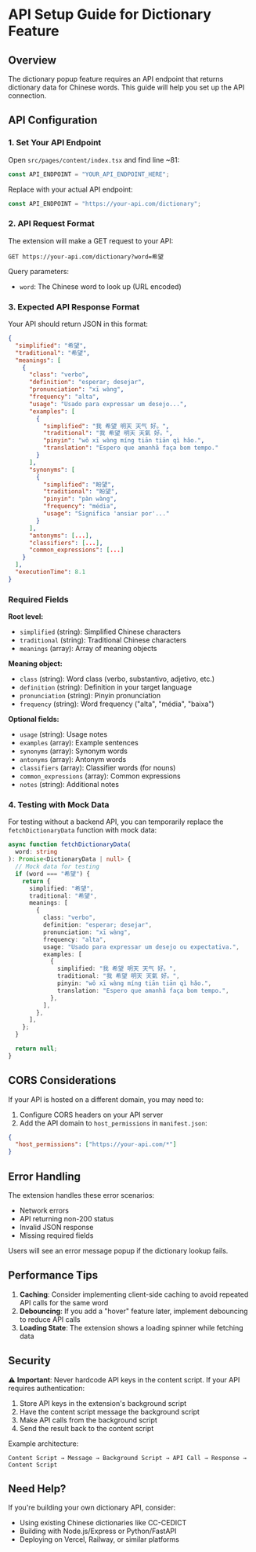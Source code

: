# API Setup Guide for Dictionary Feature

## Overview

The dictionary popup feature requires an API endpoint that returns dictionary data for Chinese words. This guide will help you set up the API connection.

## API Configuration

### 1. Set Your API Endpoint

Open `src/pages/content/index.tsx` and find line ~81:

```typescript
const API_ENDPOINT = "YOUR_API_ENDPOINT_HERE";
```

Replace with your actual API endpoint:

```typescript
const API_ENDPOINT = "https://your-api.com/dictionary";
```

### 2. API Request Format

The extension will make a GET request to your API:

```
GET https://your-api.com/dictionary?word=希望
```

Query parameters:

- `word`: The Chinese word to look up (URL encoded)

### 3. Expected API Response Format

Your API should return JSON in this format:

```json
{
  "simplified": "希望",
  "traditional": "希望",
  "meanings": [
    {
      "class": "verbo",
      "definition": "esperar; desejar",
      "pronunciation": "xī wàng",
      "frequency": "alta",
      "usage": "Usado para expressar um desejo...",
      "examples": [
        {
          "simplified": "我 希望 明天 天气 好。",
          "traditional": "我 希望 明天 天氣 好。",
          "pinyin": "wǒ xī wàng míng tiān tiān qì hǎo.",
          "translation": "Espero que amanhã faça bom tempo."
        }
      ],
      "synonyms": [
        {
          "simplified": "盼望",
          "traditional": "盼望",
          "pinyin": "pàn wàng",
          "frequency": "média",
          "usage": "Significa 'ansiar por'..."
        }
      ],
      "antonyms": [...],
      "classifiers": [...],
      "common_expressions": [...]
    }
  ],
  "executionTime": 8.1
}
```

### Required Fields

**Root level:**

- `simplified` (string): Simplified Chinese characters
- `traditional` (string): Traditional Chinese characters
- `meanings` (array): Array of meaning objects

**Meaning object:**

- `class` (string): Word class (verbo, substantivo, adjetivo, etc.)
- `definition` (string): Definition in your target language
- `pronunciation` (string): Pinyin pronunciation
- `frequency` (string): Word frequency ("alta", "média", "baixa")

**Optional fields:**

- `usage` (string): Usage notes
- `examples` (array): Example sentences
- `synonyms` (array): Synonym words
- `antonyms` (array): Antonym words
- `classifiers` (array): Classifier words (for nouns)
- `common_expressions` (array): Common expressions
- `notes` (string): Additional notes

### 4. Testing with Mock Data

For testing without a backend API, you can temporarily replace the `fetchDictionaryData` function with mock data:

```typescript
async function fetchDictionaryData(
  word: string
): Promise<DictionaryData | null> {
  // Mock data for testing
  if (word === "希望") {
    return {
      simplified: "希望",
      traditional: "希望",
      meanings: [
        {
          class: "verbo",
          definition: "esperar; desejar",
          pronunciation: "xī wàng",
          frequency: "alta",
          usage: "Usado para expressar um desejo ou expectativa.",
          examples: [
            {
              simplified: "我 希望 明天 天气 好。",
              traditional: "我 希望 明天 天氣 好。",
              pinyin: "wǒ xī wàng míng tiān tiān qì hǎo.",
              translation: "Espero que amanhã faça bom tempo.",
            },
          ],
        },
      ],
    };
  }

  return null;
}
```

## CORS Considerations

If your API is hosted on a different domain, you may need to:

1. Configure CORS headers on your API server
2. Add the API domain to `host_permissions` in `manifest.json`:

```json
{
  "host_permissions": ["https://your-api.com/*"]
}
```

## Error Handling

The extension handles these error scenarios:

- Network errors
- API returning non-200 status
- Invalid JSON response
- Missing required fields

Users will see an error message popup if the dictionary lookup fails.

## Performance Tips

1. **Caching**: Consider implementing client-side caching to avoid repeated API calls for the same word
2. **Debouncing**: If you add a "hover" feature later, implement debouncing to reduce API calls
3. **Loading State**: The extension shows a loading spinner while fetching data

## Security

⚠️ **Important**: Never hardcode API keys in the content script. If your API requires authentication:

1. Store API keys in the extension's background script
2. Have the content script message the background script
3. Make API calls from the background script
4. Send the result back to the content script

Example architecture:

```
Content Script → Message → Background Script → API Call → Response → Content Script
```

## Need Help?

If you're building your own dictionary API, consider:

- Using existing Chinese dictionaries like CC-CEDICT
- Building with Node.js/Express or Python/FastAPI
- Deploying on Vercel, Railway, or similar platforms
